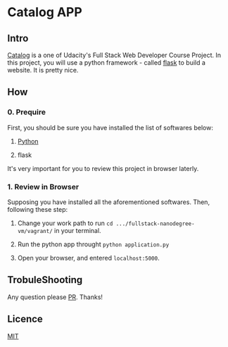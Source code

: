 # Catalog APP

## Intro

[Catalog](https://classroom.udacity.com/nanodegrees/nd004/parts/8d3e23e1-9ab6-47eb-b4f3-d5dc7ef27bf0/modules/348776022975462/lessons/3487760229239847/concepts/36269487530923) is a one of Udacity's Full Stack Web Developer Course Project. In this project, you will use a python framework - called [flask](http://flask.pocoo.org/) to build a website. It is pretty nice.

## How

### 0. Prequire

First, you should be sure you have installed the list of softwares below:

1. [Python](https://www.python.org/)

2. flask

It's very important for you to review this project in browser laterly.

### 1. Review in Browser

Supposing you have installed all the aforementioned softwares. Then, following these step:

1. Change your work path to run `cd .../fullstack-nanodegree-vm/vagrant/` in your terminal.

2. Run the python app throught `python application.py`

3. Open your browser, and entered `localhost:5000`. 

## TrobuleShooting

Any question please [PR](https://github.com/eryue0220/fullstack-nanodegree-vm/pulls). Thanks!

## Licence
[MIT](./LICENSE) 

